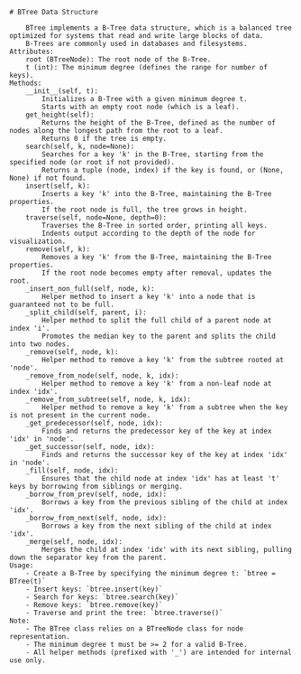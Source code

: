 
    # BTree Data Structure
    
        BTree implements a B-Tree data structure, which is a balanced tree optimized for systems that read and write large blocks of data.
        B-Trees are commonly used in databases and filesystems.
    Attributes:
        root (BTreeNode): The root node of the B-Tree.
        t (int): The minimum degree (defines the range for number of keys).
    Methods:
        __init__(self, t):
            Initializes a B-Tree with a given minimum degree t.
            Starts with an empty root node (which is a leaf).
        get_height(self):
            Returns the height of the B-Tree, defined as the number of nodes along the longest path from the root to a leaf.
            Returns 0 if the tree is empty.
        search(self, k, node=None):
            Searches for a key 'k' in the B-Tree, starting from the specified node (or root if not provided).
            Returns a tuple (node, index) if the key is found, or (None, None) if not found.
        insert(self, k):
            Inserts a key 'k' into the B-Tree, maintaining the B-Tree properties.
            If the root node is full, the tree grows in height.
        traverse(self, node=None, depth=0):
            Traverses the B-Tree in sorted order, printing all keys.
            Indents output according to the depth of the node for visualization.
        remove(self, k):
            Removes a key 'k' from the B-Tree, maintaining the B-Tree properties.
            If the root node becomes empty after removal, updates the root.
        _insert_non_full(self, node, k):
            Helper method to insert a key 'k' into a node that is guaranteed not to be full.
        _split_child(self, parent, i):
            Helper method to split the full child of a parent node at index 'i'.
            Promotes the median key to the parent and splits the child into two nodes.
        _remove(self, node, k):
            Helper method to remove a key 'k' from the subtree rooted at 'node'.
        _remove_from_node(self, node, k, idx):
            Helper method to remove a key 'k' from a non-leaf node at index 'idx'.
        _remove_from_subtree(self, node, k, idx):
            Helper method to remove a key 'k' from a subtree when the key is not present in the current node.
        _get_predecessor(self, node, idx):
            Finds and returns the predecessor key of the key at index 'idx' in 'node'.
        _get_successor(self, node, idx):
            Finds and returns the successor key of the key at index 'idx' in 'node'.
        _fill(self, node, idx):
            Ensures that the child node at index 'idx' has at least 't' keys by borrowing from siblings or merging.
        _borrow_from_prev(self, node, idx):
            Borrows a key from the previous sibling of the child at index 'idx'.
        _borrow_from_next(self, node, idx):
            Borrows a key from the next sibling of the child at index 'idx'.
        _merge(self, node, idx):
            Merges the child at index 'idx' with its next sibling, pulling down the separator key from the parent.
    Usage:
        - Create a B-Tree by specifying the minimum degree t: `btree = BTree(t)`
        - Insert keys: `btree.insert(key)`
        - Search for keys: `btree.search(key)`
        - Remove keys: `btree.remove(key)`
        - Traverse and print the tree: `btree.traverse()`
    Note:
        - The BTree class relies on a BTreeNode class for node representation.
        - The minimum degree t must be >= 2 for a valid B-Tree.
        - All helper methods (prefixed with '_') are intended for internal use only.
